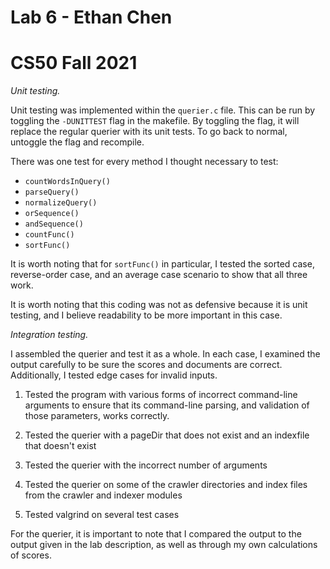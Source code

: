 # Lab 6 - Ethan Chen
# CS50 Fall 2021

_Unit testing._

Unit testing was implemented within the `querier.c` file. This can be run by toggling the `-DUNITTEST` flag in the makefile. By toggling the flag, it will replace the regular querier with its unit tests. To go back to normal, untoggle the flag and recompile.

There was one test for every method I thought necessary to test:

* `countWordsInQuery()`
* `parseQuery()`
* `normalizeQuery()`
* `orSequence()`
* `andSequence()`
* `countFunc()`
* `sortFunc()`

It is worth noting that for `sortFunc()` in particular, I tested the sorted case, reverse-order case, and an average case scenario to show that all three work.

It is worth noting that this coding was not as defensive because it is unit testing, and I believe readability to be more important in this case.

_Integration testing._ 

I assembled the querier and test it as a whole. In each case, I examined the output carefully to be sure the scores and documents are correct. Additionally, I tested edge cases for invalid inputs.

1. Tested the program with various forms of incorrect command-line arguments to ensure that its command-line parsing, and validation of those parameters, works correctly.

2. Tested the querier with a pageDir that does not exist and an indexfile that doesn't exist

3. Tested the querier with the incorrect number of arguments

4. Tested the querier on some of the crawler directories and index files from the crawler and indexer modules

6. Tested valgrind on several test cases

For the querier, it is important to note that I compared the output to the output given in the lab description, as well as through my own calculations of scores.